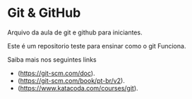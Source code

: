 # Git &  GitHub
 Arquivo da aula de git e github para iniciantes.
 
 Este é um repositorio teste para ensinar como o  git Funciona.

 Saiba mais nos seguintes links 
  - (https://git-scm.com/doc).
  - (https://git-scm.com/book/pt-br/v2).
  - (https://www.katacoda.com/courses/git). 

 
